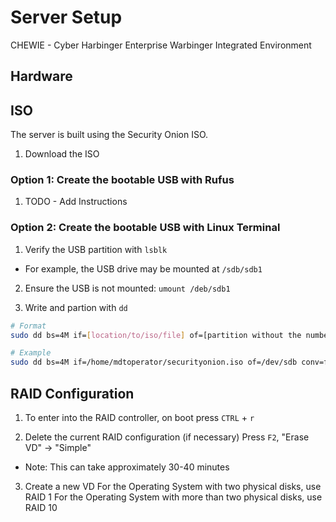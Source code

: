 # Server Setup
CHEWIE - Cyber Harbinger Enterprise Warbinger Integrated Environment

## Hardware

## ISO 
The server is built using the Security Onion ISO.

1. Download the ISO

### Option 1: Create the bootable USB with Rufus
1.  TODO - Add Instructions


### Option 2: Create the bootable USB with Linux Terminal
1. Verify the USB partition with `lsblk`
- For example, the USB drive may be mounted at `/sdb/sdb1`

2. Ensure the USB is not mounted:
`umount /deb/sdb1`

3. Write and partion with `dd`
```bash
# Format
sudo dd bs=4M if=[location/to/iso/file] of=[partition without the number] conv=fdatasync

# Example
sudo dd bs=4M if=/home/mdtoperator/securityonion.iso of=/dev/sdb conv=fdatasync
```

## RAID Configuration
1. To enter into the RAID controller, on boot press `CTRL` + `r`

2. Delete the current RAID configuration (if necessary)
Press `F2`, "Erase VD" -> "Simple"
- Note: This can take approximately 30-40 minutes

3. Create a new VD
For the Operating System with two physical disks, use RAID 1
For the Operating System with more than two physical disks, use RAID 10
